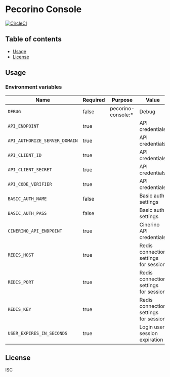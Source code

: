 # Pecorino Console

[![CircleCI](https://circleci.com/gh/pecorino-jp/console.svg?style=svg)](https://circleci.com/gh/pecorino-jp/console)

## Table of contents

* [Usage](#usage)
* [License](#license)

## Usage

### Environment variables

| Name                          | Required | Purpose            | Value                                 |
| ----------------------------- | -------- | ------------------ | ------------------------------------- |
| `DEBUG`                       | false    | pecorino-console:* | Debug                                 |
| `API_ENDPOINT`                | true     |                    | API credentials                       |
| `API_AUTHORIZE_SERVER_DOMAIN` | true     |                    | API credentials                       |
| `API_CLIENT_ID`               | true     |                    | API credentials                       |
| `API_CLIENT_SECRET`           | true     |                    | API credentials                       |
| `API_CODE_VERIFIER`           | true     |                    | API credentials                       |
| `BASIC_AUTH_NAME`             | false    |                    | Basic auth settings                   |
| `BASIC_AUTH_PASS`             | false    |                    | Basic auth settings                   |
| `CINERINO_API_ENDPOINT`       | true     |                    | Cinerino API credentials              |
| `REDIS_HOST`                  | true     |                    | Redis connection settings for session |
| `REDIS_PORT`                  | true     |                    | Redis connection settings for session |
| `REDIS_KEY`                   | true     |                    | Redis connection settings for session |
| `USER_EXPIRES_IN_SECONDS`     | true     |                    | Login user session expiration         |

## License

ISC
